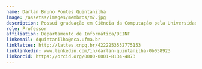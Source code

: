 ```yaml
---
name: Darlan Bruno Pontes Quintanilha
image: /assetss/images/membros/m7.jpg
description: Possui graduação em Ciência da Computação pela Universidade Federal do Maranhão (UFMA) em 2010, mestrado e doutorado em Engenharia Elétrica pela mesma instituição em 2013 e 2018, respectivamente. Atualmente é professor adjunto da UFMA, contribuindo como Professor Permanente do Programa de Pós-Graduação em Ciência da Computação da UFMA. Além disso, é Bolsista de Desenvolvimento Tecnológico Industrial - Nível A do CNPq. Sua experiência inclui áreas como Inteligência Artificial, Visão Computacional, Processamento de Imagens, Mineração de Dados e Computação Gráfica.
role: Professor
affiliation: Departamento de Informática/DEINF
linkemail: dquintanilha@nca.ufma.br
linklattes: http://lattes.cnpq.br/4222253532775153
linklinkedin: www.linkedin.com/in/darlan-quintanilha-0b058923
linkorcid: https://orcid.org/0000-0001-8134-4873
---
```

